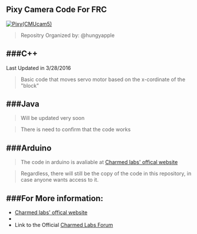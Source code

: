 ## Pixy Camera Code For FRC

[![Pixy(CMUcam5)](http://charmedlabs.com/default/wp-content/uploads/2013/08/Image-301.jpg)](https://youtu.be/J8sl3nMlYxM)
>Repositry Organized by: @hungyapple

###C++
---
Last Updated in 3/28/2016

>Basic code that moves servo motor based on the x-cordinate of the "block"

###Java
---
>Will be updated very soon

>There is need to confirm that the code works

###Arduino
---
>The code in arduino is avaliable at [Charmed labs' offical website](http://charmedlabs.com/default/pixy-cmucam5/)

>Regardless, there will still be the copy of the code in this repository, in case anyone wants access to it.

###For More information:
---

- [Charmed labs' offical website](http://charmedlabs.com/default/pixy-cmucam5/)
- 
- Link to the Official [Charmed Labs Forum](http://cmucam.org/projects/cmucam5/wiki)
